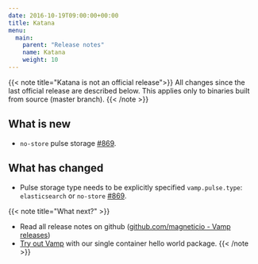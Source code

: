 ```yaml
---
date: 2016-10-19T09:00:00+00:00
title: Katana
menu:
  main:
    parent: "Release notes"
    name: Katana
    weight: 10
---
```


{{< note title="Katana is not an official release">}}
All changes since the last official release are described below. This applies only to binaries built from source (master branch). 
{{< /note >}}

## What is new
* `no-store` pulse storage [#869](https://github.com/magneticio/vamp/issues/869).

## What has changed
* Pulse storage type needs to be explicitly specified `vamp.pulse.type`: `elasticsearch` or `no-store` [#869](https://github.com/magneticio/vamp/issues/869).

{{< note title="What next?" >}}
* Read all release notes on github ([github.com/magneticio - Vamp releases](https://github.com/magneticio/vamp/releases))
* [Try out Vamp](/documentation/installation/hello-world) with our single container hello world package.
{{< /note >}}
